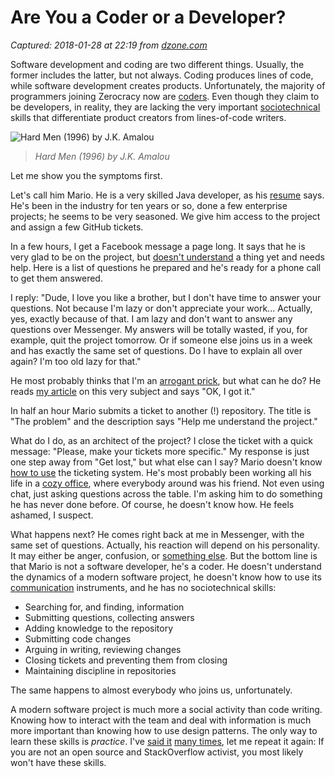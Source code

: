 # Are You a Coder or a Developer?

_Captured: 2018-01-28 at 22:19 from [dzone.com](https://dzone.com/articles/are-you-a-coder-or-a-developer?edition=358100&utm_source=Daily%20Digest&utm_medium=email&utm_campaign=Daily%20Digest%202018-01-28)_

Software development and coding are two different things. Usually, the former includes the latter, but not always. Coding produces lines of code, while software development creates products. Unfortunately, the majority of programmers joining Zerocracy now are [coders](http://www.yegor256.com/2014/10/26/hacker-vs-programmer-mentality.html). Even though they claim to be developers, in reality, they are lacking the very important [sociotechnical](https://en.wikipedia.org/wiki/Sociotechnical_system) skills that differentiate product creators from lines-of-code writers.

![Hard Men \(1996\) by J.K. Amalou](http://www.yegor256.com/images/2018/01/hardmen.jpg)

> _Hard Men (1996) by J.K. Amalou_

Let me show you the symptoms first.

Let's call him Mario. He is a very skilled Java developer, as his [resume](http://www.yegor256.com/2016/03/08/pimp-up-your-resume.html) says. He's been in the industry for ten years or so, done a few enterprise projects; he seems to be very seasoned. We give him access to the project and assign a few GitHub tickets.

In a few hours, I get a Facebook message a page long. It says that he is very glad to be on the project, but [doesn't understand](http://www.yegor256.com/2015/02/16/it-is-not-a-school.html) a thing yet and needs help. Here is a list of questions he prepared and he's ready for a phone call to get them answered.

I reply: "Dude, I love you like a brother, but I don't have time to answer your questions. Not because I'm lazy or don't appreciate your work... Actually, yes, exactly because of that. I am lazy and don't want to answer any questions over Messenger. My answers will be totally wasted, if you, for example, quit the project tomorrow. Or if someone else joins us in a week and has exactly the same set of questions. Do I have to explain all over again? I'm too old lazy for that."

He most probably thinks that I'm an [arrogant prick](http://www.yegor256.com/testimonials.html), but what can he do? He reads [my article](http://www.yegor256.com/2014/10/07/stop-chatting-start-coding.html) on this very subject and says "OK, I got it."

In half an hour Mario submits a ticket to another (!) repository. The title is "The problem" and the description says "Help me understand the project."

What do I do, as an architect of the project? I close the ticket with a quick message: "Please, make your tickets more specific." My response is just one step away from "Get lost," but what else can I say? Mario doesn't know [how to use](http://www.yegor256.com/2014/11/24/principles-of-bug-tracking.html) the ticketing system. He's most probably been working all his life in a [cozy office](http://www.yegor256.com/2015/10/06/how-to-be-good-office-slave.html), where everybody around was his friend. Not even using chat, just asking questions across the table. I'm asking him to do something he has never done before. Of course, he doesn't know how. He feels ashamed, I suspect.

What happens next? He comes right back at me in Messenger, with the same set of questions. Actually, his reaction will depend on his personality. It may either be anger, confusion, or [something else](http://www.yegor256.com/2018/01/09/micro-budgeting.html). But the bottom line is that Mario is not a software developer, he's a coder. He doesn't understand the dynamics of a modern software project, he doesn't know how to use its [communication](http://www.yegor256.com/2016/08/23/communication-maturity.html) instruments, and he has no sociotechnical skills:

  * Searching for, and finding, information
  * Submitting questions, collecting answers
  * Adding knowledge to the repository
  * Submitting code changes
  * Arguing in writing, reviewing changes
  * Closing tickets and preventing them from closing
  * Maintaining discipline in repositories

The same happens to almost everybody who joins us, unfortunately.

A modern software project is much more a social activity than code writing. Knowing how to interact with the team and deal with information is much more important than knowing how to use design patterns. The only way to learn these skills is _practice_. I've [said it](https://www.facebook.com/yegor256/videos/10214943124281537/) [many times](https://www.youtube.com/watch?v=GS45LzE3LPQ), let me repeat it again: If you are not an open source and StackOverflow activist, you most likely won't have these skills.
